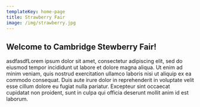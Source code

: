 ```yaml
---
templateKey: home-page
title: Strawberry Fair
image: /img/strawberry.jpg
---
```

## Welcome to Cambridge Stewberry Fair!

asdfasdfLorem ipsum dolor sit amet, consectetur adipiscing elit, sed do eiusmod tempor 
incididunt ut labore et dolore magna aliqua. Ut enim ad minim veniam, quis 
nostrud exercitation ullamco laboris nisi ut aliquip ex ea commodo consequat. 
Duis aute irure dolor in reprehenderit in voluptate velit esse cillum dolore 
eu fugiat nulla pariatur. Excepteur sint occaecat cupidatat non proident, 
sunt in culpa qui officia deserunt mollit anim id est laborum.
